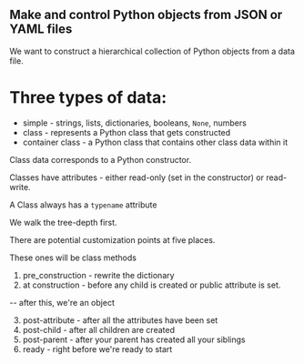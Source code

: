 ## Make and control Python objects from JSON or YAML files

We want to construct a hierarchical collection of Python objects from a data
file.


# Three types of data:

* simple - strings, lists, dictionaries, booleans, `None`, numbers
* class - represents a Python class that gets constructed
* container class - a Python class that contains other class data within it

Class data corresponds to a Python constructor.

Classes have attributes - either read-only (set in the constructor) or
read-write.

A Class always has a `typename` attribute

We walk the tree-depth first.

There are potential customization points at five places.

These ones will be class methods

1. pre_construction - rewrite the dictionary
2. at construction - before any child is created or public attribute is set.

-- after this, we're an object

3. post-attribute - after all the attributes have been set
4. post-child - after all children are created
5. post-parent - after your parent has created all your siblings
6. ready - right before we're ready to start

